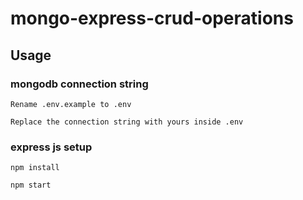 # mongo-express-crud-operations

## Usage

### mongodb connection string

```
Rename .env.example to .env

Replace the connection string with yours inside .env
```

### express js setup

```
npm install
```

```
npm start
```
